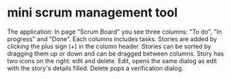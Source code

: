 # mini scrum management tool

The application:
In page "Scrum Board" you see three columns: "To do", "In progress" and "Done".
Each columns includes tasks.
Stories are added by clicking the plus sign (+) in the column header.
Stories can be sorted by dragging them up or down and can be dragged between columns.
Story has two icons on the right: edit and delete. Edit, opens the same dialog as
edit with the story's details filled. Delete pops a verification dialog.

